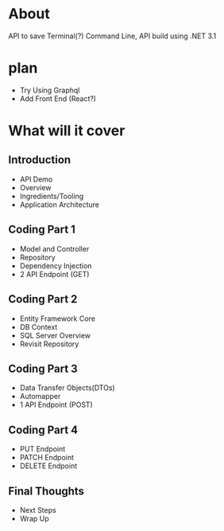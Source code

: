 # About

API to save Terminal(?) Command Line, API build using .NET 3.1

# plan

- Try Using Graphql
- Add Front End (React?)

# What will it cover

## Introduction

- API Demo
- Overview
- Ingredients/Tooling
- Application Architecture

## Coding Part 1

- Model and Controller
- Repository
- Dependency Injection
- 2 API Endpoint (GET)

## Coding Part 2

- Entity Framework Core
- DB Context
- SQL Server Overview
- Revisit Repository

## Coding Part 3

- Data Transfer Objects(DTOs)
- Automapper
- 1 API Endpoint (POST)

## Coding Part 4

- PUT Endpoint
- PATCH Endpoint
- DELETE Endpoint

## Final Thoughts

- Next Steps
- Wrap Up
